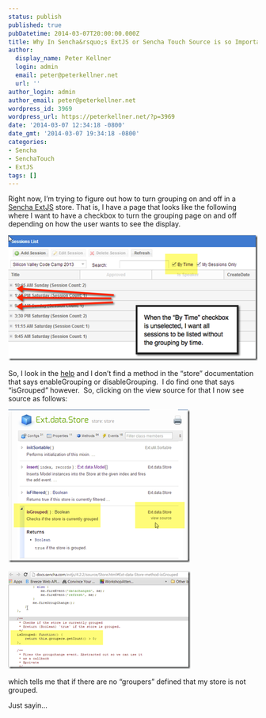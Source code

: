 ```yaml
---
status: publish
published: true
pubDatetime: 2014-03-07T20:00:00.000Z
title: Why In Sencha&rsquo;s ExtJS or Sencha Touch Source is so Important
author:
  display_name: Peter Kellner
  login: admin
  email: peter@peterkellner.net
  url: ''
author_login: admin
author_email: peter@peterkellner.net
wordpress_id: 3969
wordpress_url: https://peterkellner.net/?p=3969
date: '2014-03-07 12:34:18 -0800'
date_gmt: '2014-03-07 19:34:18 -0800'
categories:
- Sencha
- SenchaTouch
- ExtJS
tags: []
---
```

<p>Right now, I’m trying to figure out how to turn grouping on and off in a <a href="http://www.sencha.com/products/extjs/" target="_blank">Sencha ExtJS</a> store. That is, I have a page that looks like the following where I want to have a checkbox to turn the grouping page on and off depending on how the user wants to see the display.</p>
<p><a href="/wp/wp-content/uploads/2014/03/image.png"><img title="image" style="border-top: 0px; border-right: 0px; border-bottom: 0px; border-left: 0px; display: inline" border="0" alt="image" src="/wp/wp-content/uploads/2014/03/image_thumb.png" width="521" height="254" /></a> </p>
<p>So, I look in the <a href="http://docs.sencha.com/extjs/4.2.2/#!/api/Ext.data.Store-method-isGrouped" target="_blank">help</a> and I don’t find a method in the “store” documentation that says enableGrouping or disableGrouping.&#160; I do find one that says “isGrouped” however.&#160; So, clicking on the view source for that I now see source as follows:</p>
<p><a href="/wp/wp-content/uploads/2014/03/image1.png"><img title="image" style="border-top: 0px; border-right: 0px; border-bottom: 0px; border-left: 0px; display: inline" border="0" alt="image" src="/wp/wp-content/uploads/2014/03/image_thumb1.png" width="367" height="309" /></a> </p></p>
<p><a href="/wp/wp-content/uploads/2014/03/image2.png"><img title="image" style="border-top: 0px; border-right: 0px; border-bottom: 0px; border-left: 0px; display: inline" border="0" alt="image" src="/wp/wp-content/uploads/2014/03/image_thumb2.png" width="368" height="198" /></a> </p>
<p>which tells me that if there are no “groupers” defined that my store is not grouped.</p>
<p>Just sayin…</p>
